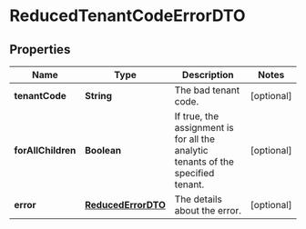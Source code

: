 

# ReducedTenantCodeErrorDTO


## Properties

| Name | Type | Description | Notes |
|------------ | ------------- | ------------- | -------------|
|**tenantCode** | **String** | The bad tenant code. |  [optional] |
|**forAllChildren** | **Boolean** | If true, the assignment is for all the analytic tenants of the specified tenant. |  [optional] |
|**error** | [**ReducedErrorDTO**](ReducedErrorDTO.md) | The details about the error. |  [optional] |




